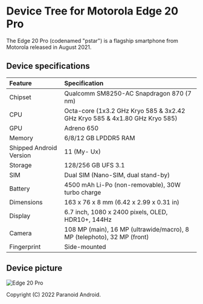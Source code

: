 # Device Tree for Motorola Edge 20 Pro

The Edge 20 Pro (codenamed "pstar") is a flagship smartphone from Motorola released in August 2021.

## Device specifications

| Feature                 | Specification                                                              |
| :---------------------- | :--------------------------------------------------------------------------|
| Chipset                 | Qualcomm SM8250-AC Snapdragon 870 (7 nm)                                   |
| CPU                     | Octa-core (1x3.2 GHz Kryo 585 & 3x2.42 GHz Kryo 585 & 4x1.80 GHz Kryo 585) |
| GPU                     | Adreno 650                                                                 |
| Memory                  | 6/8/12 GB LPDDR5 RAM                                                       |
| Shipped Android Version | 11 (My- Ux)                                                             |
| Storage                 | 128/256 GB UFS 3.1                                                         |
| SIM                     | Dual SIM (Nano-SIM, dual stand-by)                                         |
| Battery                 | 4500 mAh Li-Po (non-removable), 30W turbo charge                           |
| Dimensions              | 163 x 76 x 8 mm (6.42 x 2.99 x 0.31 in)                                |
| Display                 | 6.7 inch, 1080 x 2400 pixels, OLED, HDR10+, 144Hz         |
| Camera                  | 108 MP (main), 16 MP (ultrawide/macro), 8 MP (telephoto), 32 MP (front)                |
| Fingerprint             | Side-mounted                                                               |

## Device picture

![Edge 20 Pro](https://i.imgur.com/3x7wvCX.jpeg)

Copyright (C) 2022 Paranoid Android.
